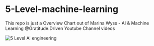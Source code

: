 # 5-Level-machine-learning
This repo is just a Overview Chart out of  Marina Wyss - AI &amp; Machine Learning @Gratitude.Driven Youtube Channel videos


![5 Level Ai engineering ](https://github.com/user-attachments/assets/dfe8b5f5-04cb-43fa-aa27-e2dc2da0e934)
